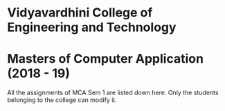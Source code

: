 # Vidyavardhini College of Engineering and Technology
# Masters of Computer Application (2018 - 19)
All the assignments of MCA Sem 1 are listed down here. Only the students belonging to the college can modify it.

